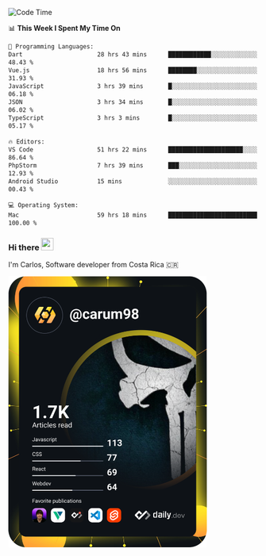 
<!--START_SECTION:waka-->
![Code Time](http://img.shields.io/badge/Code%20Time-9%2C746%20hrs%2013%20mins-blue)

📊 **This Week I Spent My Time On** 

```text
💬 Programming Languages: 
Dart                     28 hrs 43 mins      ████████████░░░░░░░░░░░░░   48.43 % 
Vue.js                   18 hrs 56 mins      ████████░░░░░░░░░░░░░░░░░   31.93 % 
JavaScript               3 hrs 39 mins       █░░░░░░░░░░░░░░░░░░░░░░░░   06.18 % 
JSON                     3 hrs 34 mins       █░░░░░░░░░░░░░░░░░░░░░░░░   06.02 % 
TypeScript               3 hrs 3 mins        █░░░░░░░░░░░░░░░░░░░░░░░░   05.17 % 

🔥 Editors: 
VS Code                  51 hrs 22 mins      █████████████████████░░░░   86.64 % 
PhpStorm                 7 hrs 39 mins       ███░░░░░░░░░░░░░░░░░░░░░░   12.93 % 
Android Studio           15 mins             ░░░░░░░░░░░░░░░░░░░░░░░░░   00.43 % 

💻 Operating System: 
Mac                      59 hrs 18 mins      █████████████████████████   100.00 % 

```


<!--END_SECTION:waka-->

### Hi there <img src="https://media.giphy.com/media/hvRJCLFzcasrR4ia7z/giphy.gif" width="25px" height="25px">

I'm Carlos, Software developer from Costa Rica 🇨🇷

<a href="https://app.daily.dev/carum98"><img src="https://github.com/carum98/carum98/blob/main/devcard.svg" width="400" alt="Carlos Umaña Acevedo's Dev Card"/></a>
